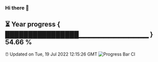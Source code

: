 ### Hi there 👋
⏳ Year progress { ████████████████▁▁▁▁▁▁▁▁▁▁▁▁▁▁ } 54.66 %
---
⏰ Updated on Tue, 19 Jul 2022 12:15:26 GMT
![Progress Bar CI](https://github.com/Moyi321/Moyi321/workflows/Progress%20Bar%20CI/badge.svg)
